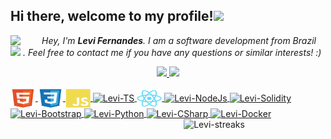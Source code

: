 <h2> Hi there, welcome to my profile!<img src="https://media4.giphy.com/media/KEDCtlS9h2nsfVcC7E/giphy.gif" width="50"></h2>
<img align='left' src="https://media4.giphy.com/media/Iztp4yypfEaNhVyK1I/giphy.gif?cid=790b7611ab6216b3cbe109814f8898c10c92f19f0e161efd&rid=giphy.gif&ct=s" width="50">

<em>Hey, I'm **Levi Fernandes**. I am a software development from Brazil <img src="https://media4.giphy.com/media/YO55LVVJc7G7yH62Wp/giphy.gif?cid=ecf05e476q4j02r43qsxkqqdlghhie4lywy9pp54qxo47ieq&rid=giphy.gif&ct=s" width="23"> . Feel free to contact me if you have any questions or similar interests! :)</em>


<!----Here are some ideas to get you started:

- 🔭 I’m currently working on an amazing personal project for my portfolio regarding accessibility in different places in my home town :)
- 🌱 I’m currently learning ReactJS, Bootstrap and Redux
- 💬 Ask me about ANYTHING, I'll try my best to help you in whatever you need
- 📫 Feel free to dm me anywhere on my social media. Peace out 😎
- 😄 Pronouns: he/him -->


<div align="center">
  <a href="https://github.com/levifernands">
  <img height="180em" src="https://github-readme-stats.vercel.app/api?username=levifernands&show_icons=true&theme=blue-green&include_all_commits=true&count_private=true"/>
  <img height="180em" src="https://github-readme-stats.vercel.app/api/top-langs/?username=levifernands&layout=compact&langs_count=7&theme=blue-green"/>
</div>


  <div style="display: inline_block"><br>
    <img align="center" alt="Levi-HTML" height="30" width="40" src="https://raw.githubusercontent.com/devicons/devicon/master/icons/html5/html5-original.svg">
  <img align="center" alt="Levi-CSS" height="30" width="40" src="https://raw.githubusercontent.com/devicons/devicon/master/icons/css3/css3-original.svg">
  <img align="center" alt="Levi-Js" height="30" width="40" src="https://raw.githubusercontent.com/devicons/devicon/master/icons/javascript/javascript-plain.svg">
  <img align="center" alt="Levi-TS" height="30" width="40" src="https://cdn.jsdelivr.net/gh/devicons/devicon@latest/icons/typescript/typescript-original.svg" />
  <img align="center" alt="Levi-React" height="30" width="40" src="https://raw.githubusercontent.com/devicons/devicon/master/icons/react/react-original.svg">
  <img align="center" alt="Levi-NodeJs" height="30" width="40" src="https://cdn.jsdelivr.net/gh/devicons/devicon/icons/nodejs/nodejs-original.svg" />
  <img align="center" alt="Levi-Solidity" height="30" width="40" src="https://cdn.jsdelivr.net/gh/devicons/devicon/icons/solidity/solidity-plain.svg" />
  <img align="center" alt="Levi-Bootstrap" height="30" width="40" src="https://cdn.jsdelivr.net/gh/devicons/devicon/icons/bootstrap/bootstrap-original.svg" />
  <img align="center" alt="Levi-Python" height="30" width="40" src="https://cdn.jsdelivr.net/gh/devicons/devicon/icons/python/python-original.svg" />
  <img align="center" alt="Levi-CSharp" height="30" width="40" src="https://cdn.jsdelivr.net/gh/devicons/devicon/icons/csharp/csharp-original.svg" />
  <img align="center" alt="Levi-Docker" height="30" width="40" src="https://cdn.jsdelivr.net/gh/devicons/devicon@latest/icons/docker/docker-original.svg" />
  
  
    
   <img align="right" alt="Levi-streaks" width="45%" src="https://github-readme-streak-stats.herokuapp.com/?user=levifernands&theme=blue-green" />
</div>
  
  ##

